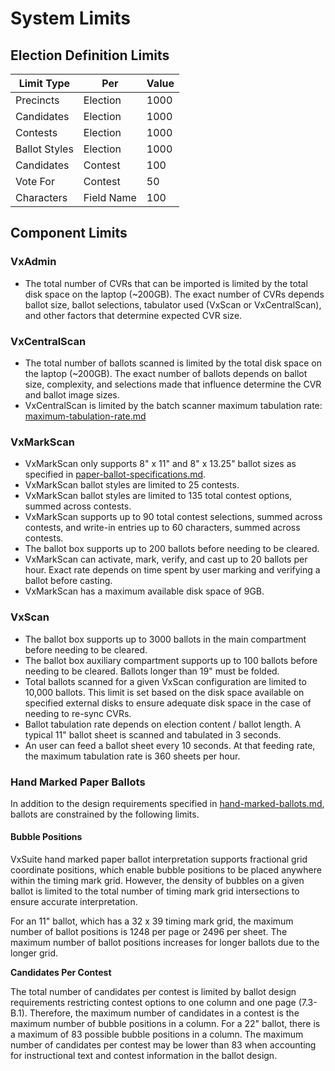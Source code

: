 # System Limits

## Election Definition Limits

| Limit Type    | Per        | Value |
| ------------- | ---------- | ----- |
| Precincts     | Election   | 1000  |
| Candidates    | Election   | 1000  |
| Contests      | Election   | 1000  |
| Ballot Styles | Election   | 1000  |
| Candidates    | Contest    | 100   |
| Vote For      | Contest    | 50    |
| Characters    | Field Name | 100   |

## Component Limits

### VxAdmin

* The total number of CVRs that can be imported is limited by the total disk space on the laptop (\~200GB). The exact number of CVRs depends ballot size, ballot selections, tabulator used (VxScan or VxCentralScan), and other factors that determine expected CVR size.

### VxCentralScan

* The total number of ballots scanned is limited by the total disk space on the laptop (\~200GB). The exact number of ballots depends on ballot size, complexity, and selections made that influence determine the CVR and ballot image sizes.
* VxCentralScan is limited by the batch scanner maximum tabulation rate: [maximum-tabulation-rate.md](maximum-tabulation-rate.md "mention")

### VxMarkScan

* VxMarkScan only supports 8" x 11" and 8" x 13.25" ballot sizes as specified in [paper-ballot-specifications.md](../paper-ballot-specifications.md "mention").&#x20;
* VxMarkScan ballot styles are limited to 25 contests.
* VxMarkScan ballot styles are limited to 135 total contest options, summed across contests.
* VxMarkScan supports up to 90 total contest selections, summed across contests, and write-in entries up to 60 characters, summed across contests.
* The ballot box supports up to 200 ballots before needing to be cleared.
* VxMarkScan can activate, mark, verify, and cast up to 20 ballots per hour. Exact rate depends on time spent by user marking and verifying a ballot before casting.
* VxMarkScan has a maximum available disk space of 9GB.

### VxScan

* The ballot box supports up to 3000 ballots in the main compartment before needing to be cleared.
* The ballot box auxiliary compartment supports up to 100 ballots before needing to be cleared. Ballots longer than 19" must be folded.
* Total ballots scanned for a given VxScan configuration are limited to 10,000 ballots. This limit is set based on the disk space available on specified external disks to ensure adequate disk space in the case of needing to re-sync CVRs.
* Ballot tabulation rate depends on election content / ballot length. A typical 11" ballot sheet is scanned and tabulated in 3 seconds.
* An user can feed a ballot sheet every 10 seconds. At that feeding rate, the maximum tabulation rate is 360 sheets per hour.

### Hand Marked Paper Ballots

In addition to the design requirements specified in [hand-marked-ballots.md](../../system-overview/hand-marked-ballots.md "mention"), ballots are constrained by the following limits.

#### Bubble Positions

VxSuite hand marked paper ballot interpretation supports fractional grid coordinate positions, which enable bubble positions to be placed anywhere within the timing mark grid. However, the density of bubbles on a given ballot is limited to the total number of timing mark grid intersections to ensure accurate interpretation.

For an 11" ballot, which has a 32 x 39 timing mark grid, the maximum number of ballot positions is 1248 per page or 2496 per sheet. The maximum number of ballot positions increases for longer ballots due to the longer grid.

**Candidates Per Contest**

The total number of candidates per contest is limited by ballot design requirements restricting contest options to one column and one page (7.3-B.1). Therefore, the maximum number of candidates in a contest is the maximum number of bubble positions in a column. For a 22" ballot, there is a maximum of 83 possible bubble positions in a column. The maximum number of candidates per contest may be lower than 83 when accounting for instructional text and contest information in the ballot design.
